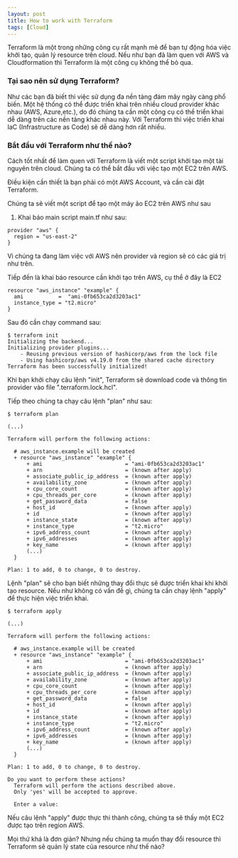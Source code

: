 ```yaml
---
layout: post
title: How to work with Terraform
tags: [Cloud]
---
```


Terraform là một trong những công cụ rất mạnh mẽ để bạn tự động hóa việc khởi tạo, quản lý resource trên cloud. Nếu như bạn đã làm quen với AWS và 
Cloudformation thì Terraform là một công cụ không thể bỏ qua.

### Tại sao nên sử dụng Terraform? 

Như các bạn đã biết thì việc sử dụng đa nền tảng đám mây ngày càng phổ biến. Một hệ thống có thể được triển khai trên nhiều cloud provider khác nhau
(AWS, Azure,etc.), do đó chúng ta cần một công cụ có thể triển khai dễ dàng trên các nền tảng khác nhau này.
Với Terraform thì việc triển khai IaC (Infrastructure as Code) sẽ dễ dàng hơn rất nhiều.

### Bắt đầu với Terraform như thế nào?
Cách tốt nhất để làm quen với Terraform là viết một script khởi tạo một tài nguyên trên cloud. Chúng ta có thể bắt đầu với việc tạo một EC2 trên AWS.

Điều kiện cần thiết là bạn phải có một AWS Account, và cần cài đặt Terraform. 

Chúng ta sẽ viết một script để tạo một máy ảo EC2 trên AWS như sau
1. Khai báo main script main.tf  như sau: 
```
provider "aws" {
  region = "us-east-2"
}
```
Vì chúng ta đang làm việc với AWS nên provider và region sẽ có các giá trị như trên. 

Tiếp đến là khai báo resource cần khởi tạo trên AWS, cụ thể ở đây là EC2 

```
resource "aws_instance" "example" {
  ami           =  "ami-0fb653ca2d3203ac1" 
  instance_type = "t2.micro"
}
```

Sau đó cần chạy command sau:

```
$ terraform init
Initializing the backend...
Initializing provider plugins...
    - Reusing previous version of hashicorp/aws from the lock file
    - Using hashicorp/aws v4.19.0 from the shared cache directory
Terraform has been successfully initialized!
```
Khi bạn khởi chạy câu lệnh "init", Terraform sẽ download code và thông tin provider vào file ".terraform.lock.hcl".

Tiếp theo chúng ta chạy câu lệnh "plan" như sau:
```
$ terraform plan

(...)

Terraform will perform the following actions:

  # aws_instance.example will be created
  + resource "aws_instance" "example" {
      + ami                          = "ami-0fb653ca2d3203ac1"
      + arn                          = (known after apply)
      + associate_public_ip_address  = (known after apply)
      + availability_zone            = (known after apply)
      + cpu_core_count               = (known after apply)
      + cpu_threads_per_core         = (known after apply)
      + get_password_data            = false
      + host_id                      = (known after apply)
      + id                           = (known after apply)
      + instance_state               = (known after apply)
      + instance_type                = "t2.micro"
      + ipv6_address_count           = (known after apply)
      + ipv6_addresses               = (known after apply)
      + key_name                     = (known after apply)
      (...)
  }

Plan: 1 to add, 0 to change, 0 to destroy.
```
Lệnh "plan" sẽ cho bạn biết những thay đổi thực sẽ được triển khai khi khởi tạo resource. Nếu như không có vấn đề gì, chúng ta 
cần chạy lệnh "apply" để thực hiện việc triển khai.

```
$ terraform apply

(...)

Terraform will perform the following actions:

  # aws_instance.example will be created
  + resource "aws_instance" "example" {
      + ami                          = "ami-0fb653ca2d3203ac1"
      + arn                          = (known after apply)
      + associate_public_ip_address  = (known after apply)
      + availability_zone            = (known after apply)
      + cpu_core_count               = (known after apply)
      + cpu_threads_per_core         = (known after apply)
      + get_password_data            = false
      + host_id                      = (known after apply)
      + id                           = (known after apply)
      + instance_state               = (known after apply)
      + instance_type                = "t2.micro"
      + ipv6_address_count           = (known after apply)
      + ipv6_addresses               = (known after apply)
      + key_name                     = (known after apply)
      (...)
  }

Plan: 1 to add, 0 to change, 0 to destroy.

Do you want to perform these actions?
  Terraform will perform the actions described above.
  Only 'yes' will be accepted to approve.

  Enter a value:
```

Nếu câu lệnh "apply" được thực thi thành công, chúng ta sẽ thấy một EC2 được tạo trên region AWS. 

Mọi thứ khá là đơn giản? Nhưng nếu chúng ta muốn thay đổi resource thì Terraform sẽ quản lý state của resource như thế nào?

